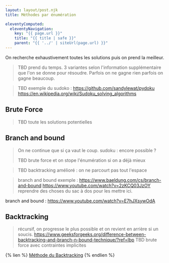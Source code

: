 ```yaml
---
layout: layout/post.njk
title: Méthodes par énumération

eleventyComputed:
  eleventyNavigation:
    key: "{{ page.url }}"
    title: "{{ title | safe }}"
    parent: "{{ '../' | siteUrl(page.url) }}"
---
```



On recherche exhaustivement toutes les solutions puis on prend la meilleur.

> TBD prend du temps.
> 3 variantes selon l'information supplémentaire que l'on se donne pour résoudre. Parfois on ne gagne rien parfois on gagne beaucoup.

> TBD exemple du sudoko : <https://github.com/sandylewat/pydoku>
> <https://en.wikipedia.org/wiki/Sudoku_solving_algorithms>

## Brute Force

> TBD toute les solutions potentielles

## Branch and bound

> On ne continue que si ça vaut le coup.
> sudoku : encore possible ?
> 
> TBD brute force et on stope l'énumération si on a déjà mieux

> TBD backtracking amélioré : on ne parcourt pas tout l'espace

> branch and bound exemple : <https://www.baeldung.com/cs/branch-and-bound>
> <https://www.youtube.com/watch?v=2zKCQ03JzOY>
> reprendre des choses du sac à dos pour les mettre ici.

branch and bound : <https://www.youtube.com/watch?v=E7hJXsywOdA>

## Backtracking

> récursif, on progresse le plus possible et on revient en arrière si un soucis.
> <https://www.geeksforgeeks.org/difference-between-backtracking-and-branch-n-bound-technique/?ref=lbp>
> TBD brute force avec contraintes implicites

{% lien %}
[Méthode du Backtracking](https://fr.wikipedia.org/wiki/Retour_sur_trace)
{% endlien %}
